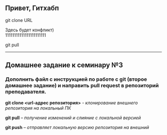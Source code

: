 ## Привет, Гитхабп

git clone URL

Здесь будет конфликт)  
11111111111111111111111

git pull

___

## Домашнее задание к семинару №3

### Дополнить файл с инструкцией по работе с git (второе домашнее задание) и направить pull request в репозиторий преподавателя.  

**git clone <url-адрес репозитория>** - *клонирование внешнего репозитория на  локальный ПК*

**git pull** – *получение изменений и слияние с локальной версией*

**git push** – *отправляет локальную версию репозитория на внешний*